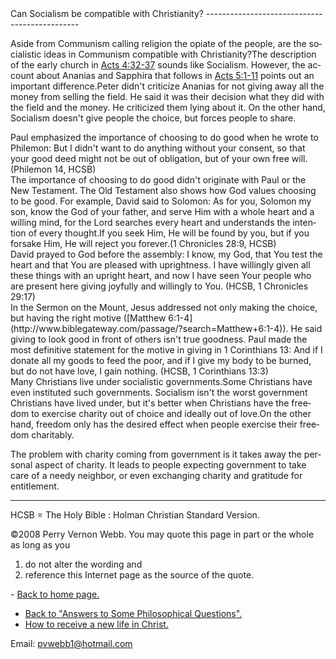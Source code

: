  <head> <title>(PVW) Can Socialism be compatible with Christianity?</title> <meta content="IE=9" http-equiv="X-UA-Compatible"></meta> <link href="css/page_style.css" rel="stylesheet" type="text/css"></link> </head><body lang="EN-US"><div class="page_style">Can Socialism be compatible with Christianity?
----------------------------------------------

Aside from Communism calling religion the opiate of the people, are the socialistic ideas in Communism compatible with Christianity?The description of the early church in [Acts 4:32-37](http://www.biblegateway.com/passage/?search=Acts+4:32-37) sounds like Socialism. However, the account about Ananias and Sapphira that follows in [Acts 5:1-11](http://www.biblegateway.com/passage/?search=Acts+5:1-11) points out an important difference.Peter didn't criticize Ananias for not giving away all the money from selling the field. He said it was their decision what they did with the field and the money. He criticized them lying about it. On the other hand, Socialism doesn't give people the choice, but forces people to share.

<div class="p">Paul emphasized the importance of choosing to do good when he wrote to Philemon: But I didn't want to do anything without your consent, so that your good deed might not be out of obligation, but of your own free will. (Philemon 14, HCSB)

</div><div class="p">The importance of choosing to do good didn't originate with Paul or the New Testament. The Old Testament also shows how God values choosing to be good. For example, David said to Solomon: As for you, Solomon my son, know the God of your father, and serve Him with a whole heart and a willing mind, for the Lord searches every heart and understands the intention of every thought.If you seek Him, He will be found by you, but if you forsake Him, He will reject you forever.(1 Chronicles 28:9, HCSB)

</div><div class="p">David prayed to God before the assembly: I know, my God, that You test the heart and that You are pleased with uprightness. I have willingly given all these things with an upright heart, and now I have seen Your people who are present here giving joyfully and willingly to You. (HCSB, 1 Chronicles 29:17)

</div><div class="p">In the Sermon on the Mount, Jesus addressed not only making the choice, but having the right motive ([Matthew 6:1-4](http://www.biblegateway.com/passage/?search=Matthew+6:1-4)). He said giving to look good in front of others isn't true goodness. Paul made the most definitive statement for the motive in giving in 1 Corinthians 13: And if I donate all my goods to feed the poor,
 and if I give my body to be burned,
 but do not have love, I gain nothing. (HCSB, 1 Corinthians 13:3)

</div>Many Christians live under socialistic governments.Some Christians have even instituted such governments. Socialism isn't the worst government Christians have lived under, but it's better when Christians have the freedom to exercise charity out of choice and ideally out of love.On the other hand, freedom only has the desired effect when people exercise their freedom charitably.

The problem with charity coming from government is it takes away the personal aspect of charity. It leads to people expecting government to take care of a needy neighbor, or even exchanging charity and gratitude for entitlement.

- - - - - -

 HCSB = The Holy Bible : Holman Christian Standard Version. <div class="copy">©2008 Perry Vernon Webb. You may quote this page in part or the whole as long as you
 1) do not alter the wording and
 2) reference this Internet page as the source of the quote. </div> </div>- [Back to home page.](noframesindex.html)
- [Back to "Answers to Some Philosophical Questions".](philosop.html)
- [How to receive a new life in Christ.](gospel.html)

Email: [pvwebb1@hotmail.com](mailto:pvwebb1@hotmail.com)

